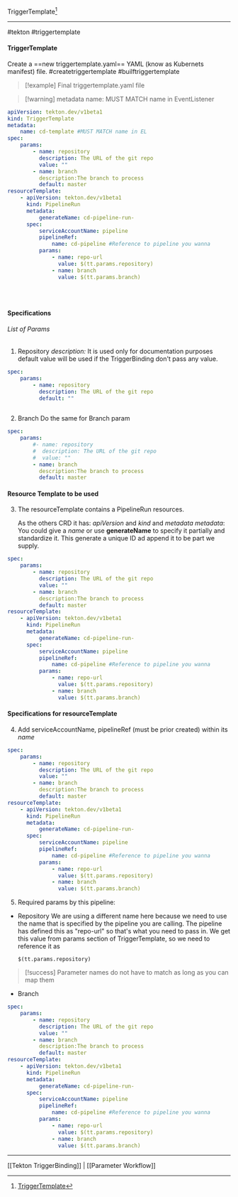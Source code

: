 TriggerTemplate[^1]
***
#tekton #triggertemplate
#### TriggerTemplate

Create a ==new triggertemplate.yaml== YAML (know as Kubernets manifest) file.
#createtriggertemplate #builftriggertemplate

>[!example] Final triggertemplate.yaml file

>[!warning] metadata name: MUST MATCH name in EventListener

```yaml
apiVersion: tekton.dev/v1beta1
kind: TriggerTemplate
metadata: 
	name: cd-template #MUST MATCH name in EL
spec:
	params:
		- name: repository
		  description: The URL of the git repo
		  value: ""
		- name: branch
		  description:The branch to process
		  default: master
resourceTemplate:
	- apiVersion: tekton.dev/v1beta1
	  kind: PipelineRun
	  metadata:
		  generateName: cd-pipeline-run-
	  spec:
		  serviceAccountName: pipeline
		  pipelineRef:
			  name: cd-pipeline #Reference to pipeline you wanna
		  params:
			  - name: repo-url
			    value: $(tt.params.repository)
			  - name: branch
			    value: $(tt.params.branch)
			  
	  
	
```

#### Specifications
###### List of Params

1. Repository
*description:* It is used only for documentation purposes
default value will be used if the TriggerBinding don't pass any value.


```yaml
spec:
	params:
		- name: repository
		  description: The URL of the git repo
		  default: ""
	
```

2. Branch
Do the same for Branch param

```yaml
spec:
	params:
		#- name: repository
		#  description: The URL of the git repo
		#  value: ""
		- name: branch
		  description:The branch to process
		  default: master
```

#### Resource Template to be used

3. The resourceTemplate contains a PipelineRun resources.

	As the others CRD it has: *apiVersion* and *kind* and *metadata*
	*metadata*:
	You could give a *name* or use **generateName** to specify it partially and standardize it. This generate a unique ID ad append it to be part we supply.
```yaml
spec:
	params:
		- name: repository
		  description: The URL of the git repo
		  value: ""
		- name: branch
		  description:The branch to process
		  default: master
resourceTemplate:
	- apiVersion: tekton.dev/v1beta1
	  kind: PipelineRun
	  metadata:
		  generateName: cd-pipeline-run-
	  spec:
		  serviceAccountName: pipeline
		  pipelineRef:
			  name: cd-pipeline #Reference to pipeline you wanna
		  params:
			  - name: repo-url
			    value: $(tt.params.repository)
			  - name: branch
			    value: $(tt.params.branch)
```

#### Specifications for resourceTemplate

4. Add serviceAccountName, pipelineRef (must be prior created) within its *name* 
```yaml
spec:
	params:
		- name: repository
		  description: The URL of the git repo
		  value: ""
		- name: branch
		  description:The branch to process
		  default: master
resourceTemplate:
	- apiVersion: tekton.dev/v1beta1
	  kind: PipelineRun
	  metadata:
		  generateName: cd-pipeline-run-
	  spec:
		  serviceAccountName: pipeline
		  pipelineRef:
			  name: cd-pipeline #Reference to pipeline you wanna
		  params:
			  - name: repo-url
			    value: $(tt.params.repository)
			  - name: branch
			    value: $(tt.params.branch)
```

5. Required params by this pipeline:
- Repository
	We are using a different name here because we need to use the name that is specified by the pipeline you are calling.
	The pipeline has defined this as "repo-url" so that's what you need to pass in.
	We get this value from params section of TriggerTemplate, so we need to reference it as
	```
	$(tt.params.repository)
	```
>[!success] Parameter names do not have to match as long as you can map them

- Branch
```yaml
spec:
	params:
		- name: repository
		  description: The URL of the git repo
		  value: ""
		- name: branch
		  description:The branch to process
		  default: master
resourceTemplate:
	- apiVersion: tekton.dev/v1beta1
	  kind: PipelineRun
	  metadata:
		  generateName: cd-pipeline-run-
	  spec:
		  serviceAccountName: pipeline
		  pipelineRef:
			  name: cd-pipeline #Reference to pipeline you wanna
		  params:
			  - name: repo-url
			    value: $(tt.params.repository)
			  - name: branch
			    value: $(tt.params.branch)
```








***
[[Tekton TriggerBinding]] | [[Parameter Workflow]]

[^1]: [TriggerTemplate](https://www.coursera.org/learn/continuous-integration-and-continuous-delivery-ci-cd/lecture/TEv7B/creating-tekton-triggers)